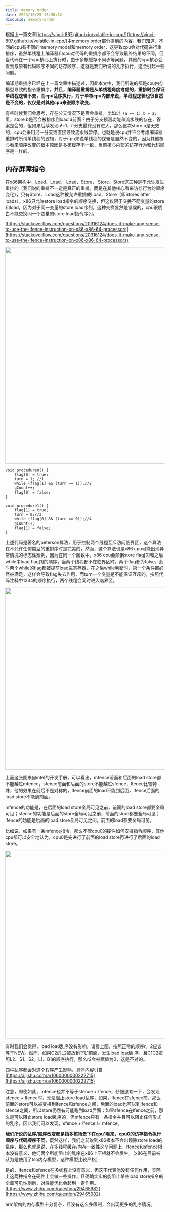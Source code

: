 ```yaml
---
title: memory order
date: 2023/10/25 15:58:32
disqusId: memory-order
---
```

根据上一篇文章[https://vinci-897.github.io/volatile-in-cpp/](https://vinci-897.github.io/volatile-in-cpp/)中memory order部分提到的内容，我们知道，不同的cpu有不同的memory model和memory order，这导致cpu会对代码进行重排序，虽然单线程上编译器和cpu对代码的重排序都不会导致最终结果的不同，但当代码在一个cpu核心上执行时，由于多核缓存不同步等问题，其他的cpu核心会看到与原有代码顺序不同的访存顺序，这就是我们所说的乱序执行，这会引起一些问题。

编译期重排序已经在上一篇文章中描述过，因此本文中，我们所说的都是cpu内存模型导致的指令重排序。**并且，编译器重排是从单线程角度考虑的，重排时会保证单线程逻辑不变，而cpu乱序执行，对于单核cpu内部来说，单线程逻辑也很自然是不变的，仅仅是对其他cpu来说顺序改变**。

有些时候我们会思考，存在分支情况下是否会重排，比如`if (a == 1) b = 2;`里，store b是否会被排序到load a前面？由于分支预测功能和流水线的存在，答案是会的，但如果后续发现a!=1，if分支最终没有进入，那么这次store b是无效的，cpu会采用另一分支或直接导致流水线暂停。也就是说cpu并不会考虑编译器重排时所谓单线程的逻辑，对于cpu来说单线程的逻辑是自然不变的，因为其他核心看来顺序改变的根本原因是多核缓存不一致，当前核心内部的访存行为和代码顺序是一样的。
## 内存屏障指令
在x86架构中，Load、Load， Load、Store， Store、Store这三种是不允许发生重排的（我们说的重排不一定是真正的重排，而是在其他核心看来访存行为的顺序变化），只有Store、Load这种被允许重排成Load、Store（即Stores after loads）。x86只允许store load指令的顺序交换，但这仅限于交换不同变量的store和load，因为对于同一变量的store load序列，这种交换显然是错误的，cpu很明白不能交换同一个变量的store load指令序列。

[https://stackoverflow.com/questions/20316124/does-it-make-any-sense-to-use-the-lfence-instruction-on-x86-x86-64-processors](https://stackoverflow.com/questions/20316124/does-it-make-any-sense-to-use-the-lfence-instruction-on-x86-x86-64-processors)

<img width="682" src="https://github.com/vinci-897/vinci-897.github.io/assets/55838224/908b97ee-a695-4496-a8b0-ed97fd3508dc">

```
void procedure0() {
    flag[0] = true;
    turn = 1; //1
    while (flag[1] && (turn == 1));//2
    gCount++;
    flag[0] = false;
}

void procedure1() {
    flag[1] = true;
    turn = 0;//3
    while (flag[0] && (turn == 0));//4
    gCount++;
    flag[1] = false;
}
```

上述代码是著名的peterson算法，用于控制两个线程互斥访问临界区，这个算法在不允许任何类型的重排序时是完美的，然而，这个算法也是x86 cpu可能出现异常情况的标志性案例，因为在同一个函数中，x86 cpu会颠倒store flag[0]和之后while中load flag[1]的顺序，当两个线程都不在临界区时，两个flag都为false，此时两个while的flag都被提前load进寄存器，在之后while判断时，第一个条件都必然被满足，这样会导致flag失去作用，而turn一个变量是不能保证互斥的，按照代码注释中1234的顺序执行，两个线程会同时进入临界区。

<img width="573" src="https://github.com/vinci-897/vinci-897.github.io/assets/55838224/f366a564-6b9d-4d44-b8ab-15ab7ebf5f6e">

上面这张图来自intel的开发手册，可以看出，mfence前面和后面的load store都不能越过mfence，sfence前面和后面的store不能越过sfence，lfence比较特殊，他的效果在前后不是对称的，lfence前面的load不能到后面，lfence后面的load store不能到前面。

mfence的功能是，在后面的load store全局可见之前，前面的load store都要全局可见；sfence的功能是后面的store全局可见之前，前面的store都要全局可见；lfence的功能是后面的load store全局可见之间，前面的load都要全局可见。

比如说，如果有一条mfence指令，那么不管cpu0的硬件如何安排指令顺序，其他cpu都可以安全地认为，cpu0是先进行了前面的load store再进行了后面的load store。

<img width="591" src="https://github.com/vinci-897/vinci-897.github.io/assets/55838224/3e17754f-64a5-48d1-bc7e-be76bdc60334">

有时我们会觉得，load load乱序没有影响，请看上图，按照正常的顺序r，2应该等于NEW。然而，如果C2的L2被放到了L1前面，发生load load乱序，且C1C2按照L2、S1、S2，L1、B1的顺序执行，那么r2会被赋值为0，这是不对的。

四种乱序都会对这个程序产生影响，具体内容引自[https://aijishu.com/a/1060000000222715](https://aijishu.com/a/1060000000222715)

注意，即使如此，mfence也并不等于sfence + lfence，仔细思考一下，会发现sfence + lfence时，无法阻止store load乱序，如果，lfence在sfence前，那么前面的store可以被变换到lfence和sfence之间，后面的load也可以到lfence和sfence之间，所以store仍然有可能跑到load后面；如果sfence在lfence之前，那么是可以阻止store load乱序的，但mfence只有一条指令并且可以阻止任何形式的乱序，因此我们可以发现，sfence + lfence != mfence。

**我们所说的乱序/顺序改变都是指多核场景下在cpu1看来，cpu0的访存指令执行顺序与代码顺序不同**，既然这样，我们之前说到x86根本不会出现除store load的乱序，那么也就是说，在多线程缓存/内存一致性这个问题上，lfence和sfence根本没有意义，他们两个所能阻止的乱序在x86上压根就不会发生。（x86在目前被认为是使用了tso内存模型，这种模型比较严格）

是的，lfence和sfence在多线程上没有意义，但这不代表他没有任何作用，实际上这两种指令在硬件上会做一些操作，且确确实实的能阻止某些load store指令的全局可见性刷新，对性能优化会起到一定作用。[https://www.zhihu.com/question/29465982](https://www.zhihu.com/question/29465982)

arm架构的内存模型十分复杂，且没有这么多限制，会出现更多的乱序情况。



